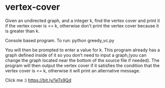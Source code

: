 # vertex-cover

Given an undirected graph, and a integer k, find the vertex cover and print it if the vertex cover is <= k, otherwise don't print the vertex cover because it is greater than k. 

Console based program. To run: python greedy_vc.py

You will then be prompted to enter a value for k. This program already has a graph defined inside of it so you don’t need to input a graph,(you can change the graph located near the bottom of the source file if needed).  The program will then output the vertex cover if it satisfies the condition that the vertex cover is <= k, otherwise it will print an alternative message. 

Click me :) https://bit.ly/1eTs9Qd
